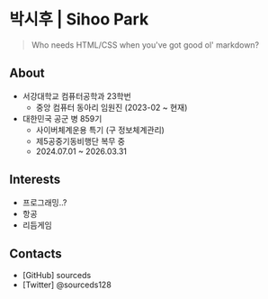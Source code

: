 # 박시후 | Sihoo Park
> Who needs HTML/CSS when you've got good ol' markdown?
> 
## About
- 서강대학교 컴퓨터공학과 23학번
  - 중앙 컴퓨터 동아리 <SGCC> 임원진 (2023-02 ~ 현재)
- 대한민국 공군 병 859기
  - 사이버체계운용 특기 (구 정보체계관리)
  - 제5공중기동비행단 복무 중
  - 2024.07.01 ~ 2026.03.31

## Interests
- 프로그래밍..?
- 항공
- 리듬게임

## Contacts
- [GitHub] sourceds
- [Twitter] @sourceds128
